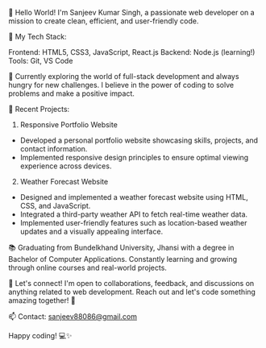 👋 Hello World! I'm Sanjeev Kumar Singh, a passionate web developer on a mission to create clean, efficient, and user-friendly code.

🚀 My Tech Stack:

Frontend: HTML5, CSS3, JavaScript, React.js
Backend: Node.js (learning!)
Tools: Git, VS Code

🌱 Currently exploring the world of full-stack development and always hungry for new challenges. I believe in the power of coding to solve problems and make a positive impact.

🔧 Recent Projects:

1. Responsive Portfolio Website

- Developed a personal portfolio website showcasing skills, projects, and contact information.
- Implemented responsive design principles to ensure optimal viewing experience across devices.

2. Weather Forecast Website

- Designed and implemented a weather forecast website using HTML, CSS, and JavaScript.
- Integrated a third-party weather API to fetch real-time weather data.
- Implemented user-friendly features such as location-based weather updates and a visually appealing interface.

📚 Graduating from Bundelkhand University, Jhansi with a degree in Bachelor of Computer Applications. Constantly learning and growing through online courses and real-world projects.

💬 Let's connect! I'm open to collaborations, feedback, and discussions on anything related to web development. Reach out and let's code something amazing together! 🚀

📫 Contact: sanjeev88086@gmail.com

Happy coding! 💻✨


<!---
sanjeev88086/sanjeev88086 is a ✨ special ✨ repository because its `README.md` (this file) appears on your GitHub profile.
You can click the Preview link to take a look at your changes.
--->
